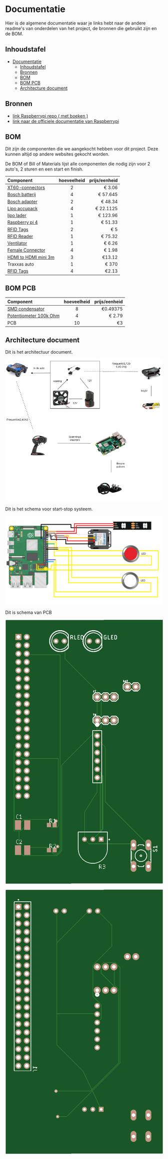 # Documentatie

Hier is de algemene documentatie waar je links hebt naar de andere readme's van onderdelen van het project, de bronnen die gebruikt zijn en de BOM.

## Inhoudstafel

- [Documentatie](#documentatie)
  - [Inhoudstafel](#inhoudstafel)
  - [Bronnen](#bronnen)
  - [BOM](#bom)
  - [BOM PCB](#bom-pcb)
  - [Architecture document](#architecture-document)

## Bronnen

- [link Raspberrypi repo ( met boeken )](https://github.com/raspberrypipress/released-pdfs/tree/main)
- [link naar de officiele documentatie van Raspberrypi](https://www.raspberrypi.com/documentation/)

## BOM

Dit zijn de componenten die we aangekocht hebben voor dit project. Deze kunnen altijd op andere websites gekocht worden.

De BOM of Bill of Materials lijst alle componenten die nodig zijn voor 2 auto's, 2 sturen en een start en finish.

| Component  | hoeveelheid | prijs/eenheid |
| :- | :-: | -: |
|[XT60-connectors](https://www.digikey.be/nl/products/detail/sparkfun-electronics/PRT-10474/8258064?gclsrc=aw.ds&&utm_adgroup=&utm_source=google&utm_medium=cpc&utm_campaign=PMax%20Shopping_Product_Medium%20ROAS&utm_term=&productid=8258064&utm_content=&utm_id=go_cmp-20165341163_adg-_ad-__dev-c_ext-_prd-8258064_sig-CjwKCAiAzba9BhBhEiwA7glbaopZ2rqK_TdDuvgb5Zz30wjMLblPNjO98bAJn2_yomfwpLOfmhfh-xoCKzQQAvD_BwE&gad_source=1&gclid=CjwKCAiAzba9BhBhEiwA7glbaopZ2rqK_TdDuvgb5Zz30wjMLblPNjO98bAJn2_yomfwpLOfmhfh-xoCKzQQAvD_BwE&gclsrc=aw.ds) | 2 | € 3.06 |
| [Bosch batterij](https://www.123accu.nl/Bosch-Starterset-2x-Bosch-GBA-12V-accu-s-lader-12V-3-0-Ah-origineel-i50227.html) | 4 | € 57.645 |
| [Bosch adapter](https://www.legerstockdeinze.be/nl/a/67516179/gaa-12v-21-adapter) | 2 | € 48.34 |
| [Lipo accupack](https://www.conrad.be/nl/p/tattu-lipo-accupack-14-8-v-2300-mah-aantal-cellen-4-75-c-block-xt60-3304647.html#attributesNotes_delivery) | 4 | € 22.1125|
| [lipo lader](https://www.conrad.be/nl/p/isdt-d-2-multifunctionele-modelbouwlader-230-v-12-a-li-poly-li-ion-lifepo-lihv-nimh-nicd-lood-1947638.html#productDownloads) | 1 | € 123.96 |
| [Raspberry pi 4](https://be.farnell.com/raspberry-pi/rpi4-modbp-4gb/raspberry-pi-4-model-b-4gb/dp/3051887) | 1 | € 51.33 |
| [RFID Tags](https://www.gotron.be/uhf-rfid-tags-zelfklevend-5pcs.html) | 2 | € 5  |
| [RFID Reader](https://www.digikey.be/nl/products/detail/m5stack-technology-co-ltd/U107/14318610?s=N4IgTCBcDaIKoAkBiACASkgkgERXAdgJYAuKAFAFJrYC0ALAAwDMArAJQogC6AvkA) | 1 | € 75.32 |
| [Ventilator](https://www.digikey.be/nl/products/detail/sunon-fans/ME45101V1-000U-A99/2815750?s=N4IgTCBcDa4KwE4C0BGOB2AHEgcgERAF0BfIA) | 1 | € 6.26  |
| [Female Connector](https://www.digikey.be/en/products/detail/sullins-connector-solutions/PPPC202LFBN-RC/810259?s=N4IgTCBcDaIAoIMJgAxgDIDEBCA5AtAEqIgC6AvkA) | 4 | € 1.98 |
| [HDMI to HDMI mini 3m](https://www.allekabels.nl/hdmikabels/1795/4388178/hdmi-mini-kabel.html) | 3 | €13.12 |
| Traxxas auto | 1 | € 370 |
| [RFID Tags](https://www.digikey.be/en/products/detail/sag/440690558-0238901/22081496) | 4 | €2.13 |

## BOM PCB

| Component  | hoeveelheid | prijs/eenheid |
| :- | :-: | -: |
| [SMD condensator](https://be.farnell.com/kemet/c1210c106m6pactu/cap-10-f-35v-20-x5r-1210/dp/2112703) | 8  | €0.49375 |
| [Potentiometer 100k Ohm](https://www.digikey.be/nl/products/detail/bourns-inc/3352T-1-104LF/1088342) | 4 | € 2.79 |
| PCB | 10 | €3 |

## Architecture document

Dit is het architectuur document.

![architectuur](architectur.drawio.png)

Dit is het schema voor start-stop systeem.

![start-stop](../circuit/schema/aansluitschema_circuit.png)

Dit is schema van PCB

![top](../Besturing/Images/simulation_image_top%20(2).png)

![bottom](../Besturing/Images/simulation_image_bottom%20(2).png)
